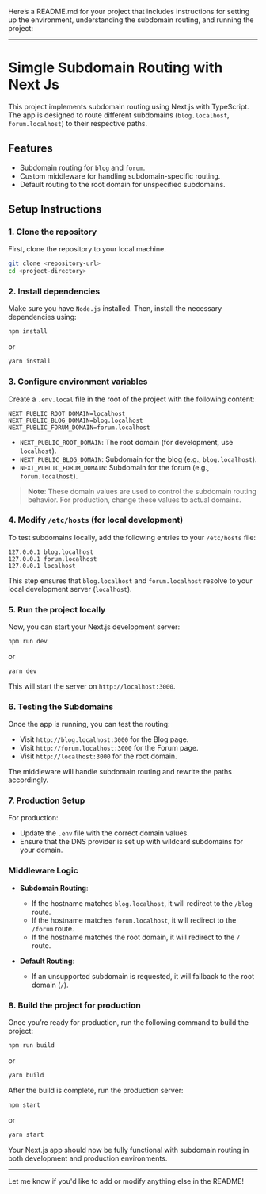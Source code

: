 Here’s a README.md for your project that includes instructions for setting up the environment, understanding the subdomain routing, and running the project:

---

# Simgle Subdomain Routing with Next Js

This project implements subdomain routing using Next.js with TypeScript. The app is designed to route different subdomains (`blog.localhost`, `forum.localhost`) to their respective paths.

## Features
- Subdomain routing for `blog` and `forum`.
- Custom middleware for handling subdomain-specific routing.
- Default routing to the root domain for unspecified subdomains.
  
## Setup Instructions

### 1. **Clone the repository**
First, clone the repository to your local machine.

```bash
git clone <repository-url>
cd <project-directory>
```

### 2. **Install dependencies**

Make sure you have `Node.js` installed. Then, install the necessary dependencies using:

```bash
npm install
```

or

```bash
yarn install
```

### 3. **Configure environment variables**

Create a `.env.local` file in the root of the project with the following content:

```plaintext
NEXT_PUBLIC_ROOT_DOMAIN=localhost
NEXT_PUBLIC_BLOG_DOMAIN=blog.localhost
NEXT_PUBLIC_FORUM_DOMAIN=forum.localhost
```

- `NEXT_PUBLIC_ROOT_DOMAIN`: The root domain (for development, use `localhost`).
- `NEXT_PUBLIC_BLOG_DOMAIN`: Subdomain for the blog (e.g., `blog.localhost`).
- `NEXT_PUBLIC_FORUM_DOMAIN`: Subdomain for the forum (e.g., `forum.localhost`).

> **Note**: These domain values are used to control the subdomain routing behavior. For production, change these values to actual domains.

### 4. **Modify `/etc/hosts` (for local development)**

To test subdomains locally, add the following entries to your `/etc/hosts` file:

```plaintext
127.0.0.1 blog.localhost
127.0.0.1 forum.localhost
127.0.0.1 localhost
```

This step ensures that `blog.localhost` and `forum.localhost` resolve to your local development server (`localhost`).

### 5. **Run the project locally**

Now, you can start your Next.js development server:

```bash
npm run dev
```

or

```bash
yarn dev
```

This will start the server on `http://localhost:3000`.

### 6. **Testing the Subdomains**

Once the app is running, you can test the routing:
- Visit `http://blog.localhost:3000` for the Blog page.
- Visit `http://forum.localhost:3000` for the Forum page.
- Visit `http://localhost:3000` for the root domain.

The middleware will handle subdomain routing and rewrite the paths accordingly.

### 7. **Production Setup**

For production:
- Update the `.env` file with the correct domain values.
- Ensure that the DNS provider is set up with wildcard subdomains for your domain.

### Middleware Logic

- **Subdomain Routing**:
  - If the hostname matches `blog.localhost`, it will redirect to the `/blog` route.
  - If the hostname matches `forum.localhost`, it will redirect to the `/forum` route.
  - If the hostname matches the root domain, it will redirect to the `/` route.
  
- **Default Routing**:
  - If an unsupported subdomain is requested, it will fallback to the root domain (`/`).

### 8. **Build the project for production**

Once you’re ready for production, run the following command to build the project:

```bash
npm run build
```

or

```bash
yarn build
```

After the build is complete, run the production server:

```bash
npm start
```

or

```bash
yarn start
```

Your Next.js app should now be fully functional with subdomain routing in both development and production environments.

---

Let me know if you'd like to add or modify anything else in the README!